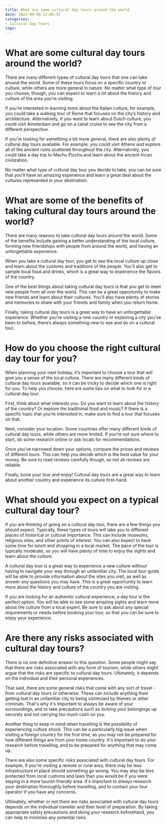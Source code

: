 ```yaml
---
title: What are some cultural day tours around the world
date: 2022-09-09 17:05:57
categories:
- Cultural Day Tours
tags:
---
```



#  What are some cultural day tours around the world?

There are many different types of cultural day tours that one can take around the world. Some of these tours focus on a specific country or culture, while others are more general in nature. No matter what type of tour you choose, though, you can expect to learn a lot about the history and culture of the area you’re visiting.

If you’re interested in learning more about the Italian culture, for example, you could take a walking tour of Rome that focuses on the city’s history and architecture. Alternatively, if you want to learn about Dutch culture, you could visit Amsterdam and go on a canal cruise to see the city from a different perspective.

If you’re looking for something a bit more general, there are also plenty of cultural day tours available. For example, you could visit Athens and explore all of the ancient ruins scattered throughout the city. Alternatively, you could take a day trip to Machu Picchu and learn about the ancient Incan civilization.

No matter what type of cultural day tour you decide to take, you can be sure that you’ll have an amazing experience and learn a great deal about the cultures represented in your destination.

#  What are some of the benefits of taking cultural day tours around the world?

There are many reasons to take cultural day tours around the world. Some of the benefits include gaining a better understanding of the local culture, forming new friendships with people from around the world, and having an unforgettable experience.

When you take a cultural day tour, you get to see the local culture up close and learn about the customs and traditions of the people. You’ll also get to sample local food and drinks, which is a great way to experience the flavors of the country.

One of the best things about taking cultural day tours is that you get to meet new people from all over the world. This can be a great opportunity to make new friends and learn about their cultures. You’ll also have plenty of stories and memories to share with your friends and family when you return home.

Finally, taking cultural day tours is a great way to have an unforgettable experience. Whether you’re visiting a new country or exploring a city you’ve been to before, there’s always something new to see and do on a cultural tour.

#  How do you choose the right cultural day tour for you?

When planning your next holiday, it’s important to choose a tour that will give you a sense of the local culture. There are many different kinds of cultural day tours available, so it can be tricky to decide which one is right for you. To help you choose, here are some tips on what to look for in a cultural day tour.

First, think about what interests you. Do you want to learn about the history of the country? Or explore the traditional food and music? If there is a specific topic that you’re interested in, make sure to find a tour that focuses on that.

Next, consider your location. Some countries offer many different kinds of cultural day tours, while others are more limited. If you’re not sure where to start, do some research online or ask locals for recommendations.

Once you’ve narrowed down your options, compare the prices and reviews of different tours. This can help you decide which is the best value for your money. Be sure to read reviews carefully though, as not all reviews are reliable.

Finally, book your tour and enjoy! Cultural day tours are a great way to learn about another country and experience its culture first-hand.

#  What should you expect on a typical cultural day tour?

If you are thinking of going on a cultural day tour, there are a few things you should expect. Typically, these types of tours will take you to different places of historical or cultural importance. This can include museums, religious sites, and other points of interest. You can also expect to have some time for lunch and shopping in a local market. The pace of the tour is typically moderate, so you will have plenty of time to enjoy the sights and learn about the culture.

A cultural day tour is a great way to experience a new culture without having to navigate your way through an unfamiliar city. The local tour guide will be able to provide information about the sites you visit, as well as answer any questions you may have. This is a great opportunity to learn more about the history and culture of the country you are visiting.

If you are looking for an authentic cultural experience, a day tour is the perfect option. You will be able to see some amazing sights and learn more about the culture from a local expert. Be sure to ask about any special requirements or needs before booking your tour, so that you can be sure to enjoy your experience.

#  Are there any risks associated with cultural day tours?

There is no one definitive answer to this question. Some people might say that there are risks associated with any form of tourism, while others might argue that the risks are specific to cultural day tours. Ultimately, it depends on the individual and their personal experiences.

That said, there are some general risks that come with any sort of travel - from cultural day tours or otherwise. These can include anything from getting lost in an unfamiliar city to being victimised by thieves or other criminals. That's why it's important to always be aware of your surroundings, and to take precautions such as locking your belongings up securely and not carrying too much cash on you.

Another thing to keep in mind when travelling is the possibility of experiencing culture shock. This can be a particularly big issue when visiting a foreign country for the first time, as you may not be prepared for how different things are from your home country. It's important to do your research before travelling, and to be prepared for anything that may come up.

There are also some specific risks associated with cultural day tours. For example, if you're visiting a remote or rural area, there may be less infrastructure in place should something go wrong. You may also be less protected from local customs and laws than you would be if you were staying in a more tourist-friendly area. It's important to always research your destination thoroughly before travelling, and to contact your tour operator if you have any concerns.

Ultimately, whether or not there are risks associated with cultural day tours depends on the individual traveller and their level of preparation. By taking appropriate safety precautions and doing your research beforehand, you can help to minimise any potential risks.